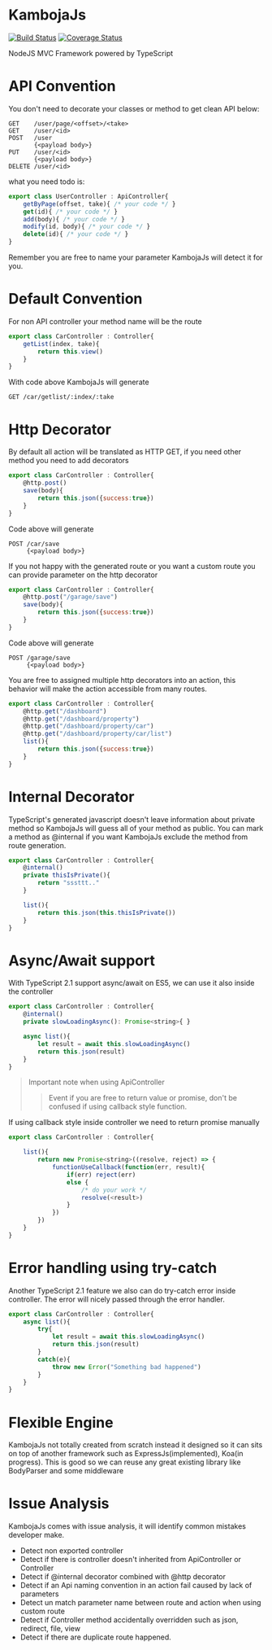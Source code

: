 # KambojaJs

[![Build Status](https://travis-ci.org/kambojajs/kamboja.svg?branch=master)](https://travis-ci.org/kambojajs/kamboja)
[![Coverage Status](https://coveralls.io/repos/github/kambojajs/kamboja/badge.svg?branch=master)](https://coveralls.io/github/kambojajs/kamboja?branch=master)

NodeJS MVC Framework powered by TypeScript

# API Convention
You don't need to decorate your classes or method to get clean API below:

```
GET    /user/page/<offset>/<take>
GET    /user/<id>
POST   /user  
       {<payload body>}
PUT    /user/<id>
       {<payload body>}
DELETE /user/<id>
```

what you need todo is:

```javascript
export class UserController : ApiController{
    getByPage(offset, take){ /* your code */ }
    get(id){ /* your code */ }
    add(body){ /* your code */ }
    modify(id, body){ /* your code */ }
    delete(id){ /* your code */ }
}

```

Remember you are free to name your parameter KambojaJs will detect it for you.

# Default Convention
For non API controller your method name will be the route

```javascript
export class CarController : Controller{
    getList(index, take){
        return this.view()
    }
}
```

With code above KambojaJs will generate

```
GET /car/getlist/:index/:take
```

# Http Decorator
By default all action will be translated as HTTP GET, if you need 
other method you need to add decorators

```javascript
export class CarController : Controller{
    @http.post()
    save(body){
        return this.json({success:true})
    }
}
```

Code above will generate

```
POST /car/save
     {<payload body>}
```

If you not happy with the generated route or you want a custom route 
you can provide parameter on the http decorator

```javascript
export class CarController : Controller{
    @http.post("/garage/save")
    save(body){
        return this.json({success:true})
    }
}
```

Code above will generate 

```
POST /garage/save
     {<payload body>}
```

You are free to assigned multiple http decorators into an action, 
this behavior will make the action accessible from many routes.


```javascript
export class CarController : Controller{
    @http.get("/dashboard")
    @http.get("/dashboard/property")
    @http.get("/dashboard/property/car")
    @http.get("/dashboard/property/car/list")
    list(){
        return this.json({success:true})
    }
}
```

# Internal Decorator
TypeScript's generated javascript doesn't leave information about 
private method so KambojaJs will guess all of your method as public. 
You can mark a method as @internal if you want KambojaJs exclude 
the method from route generation.


```javascript
export class CarController : Controller{
    @internal()
    private thisIsPrivate(){
        return "sssttt.."
    }

    list(){
        return this.json(this.thisIsPrivate())
    }
}
```

# Async/Await support
With TypeScript 2.1 support async/await on ES5, we can use it also 
inside the controller

```javascript
export class CarController : Controller{
    @internal()
    private slowLoadingAsync(): Promise<string>{ }

    async list(){
        let result = await this.slowLoadingAsync()
        return this.json(result)
    }
}
```

> Important note when using ApiController
>> Event if you are free to return value or promise, don't be confused
>> if using callback style function.

If using callback style inside controller we need to 
return promise manually

```javascript
export class CarController : Controller{

    list(){
        return new Promise<string>((resolve, reject) => {
            functionUseCallback(function(err, result){
                if(err) reject(err)
                else {
                    /* do your work */
                    resolve(<result>)
                }
            })
        })
    }
}
```


# Error handling using try-catch
Another TypeScript 2.1 feature we also can do try-catch error 
inside controller. The error will nicely passed through the 
error handler.

```javascript
export class CarController : Controller{
    async list(){
        try{
            let result = await this.slowLoadingAsync()
            return this.json(result)
        }
        catch(e){
            throw new Error("Something bad happened")
        }
    }
}
```

# Flexible Engine
KambojaJs not totally created from scratch instead it designed so it can sits on top 
of another framework such as ExpressJs(implemented), Koa(in progress).
This is good so we can reuse any great existing library like BodyParser and some middleware

# Issue Analysis
KambojaJs comes with issue analysis, it will identify common mistakes developer make.
- Detect non exported controller
- Detect if there is controller doesn't inherited from ApiController or Controller
- Detect if @internal decorator combined with @http decorator
- Detect if an Api naming convention in an action fail caused by lack of parameters
- Detect un match parameter name between route and action when using custom route
- Detect if Controller method accidentally overridden such as json, redirect, file, view 
- Detect if there are duplicate route happened.